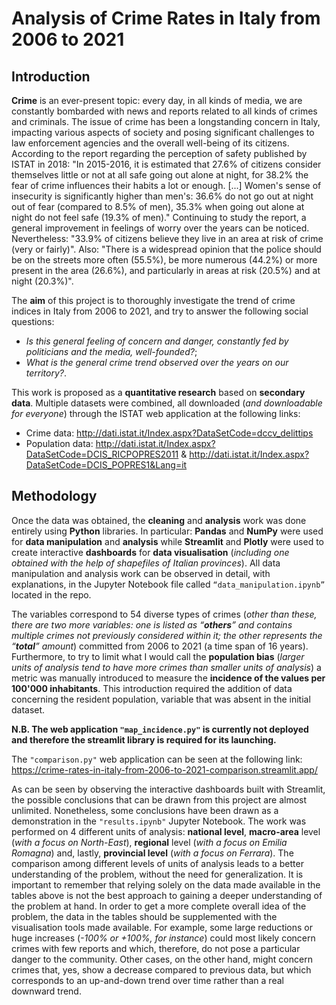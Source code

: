 # **Analysis of Crime Rates in Italy from 2006 to 2021**
## Introduction
**Crime** is an ever-present topic: every day, in all kinds of media, we are constantly bombarded with news and reports related to all kinds of crimes and criminals. The issue of crime has been a longstanding concern in Italy, impacting various aspects of society and posing significant challenges to law enforcement agencies and the overall well-being of its citizens.
According to the report regarding the perception of safety published by ISTAT in 2018: "In 2015-2016, it is estimated that 27.6% of citizens consider themselves little or not at all safe going out alone at night, for 38.2% the fear of crime influences their habits a lot or enough. [...] Women's sense of insecurity is significantly higher than men's: 36.6% do not go out at night out of fear (compared to 8.5% of men), 35.3% when going out alone at night do not feel safe (19.3% of men)." Continuing to study the report, a general improvement in feelings of worry over the years can be noticed. Nevertheless: "33.9% of citizens believe they live in an area at risk of crime (very or fairly)". Also: "There is a widespread opinion that the police should be on the streets more often (55.5%), be more numerous (44.2%) or more present in the area (26.6%), and particularly in areas at risk (20.5%) and at night (20.3%)".

The **aim** of this project is to thoroughly investigate the trend of crime indices in Italy from 2006 to 2021, and try to answer the following social questions:
* *Is this general feeling of concern and danger, constantly fed by politicians and the media, well-founded?*;
* *What is the general crime trend observed over the years on our territory?*.

This work is proposed as a **quantitative research** based on **secondary data**. Multiple datasets were combined, all downloaded (*and downloadable for everyone*) through the ISTAT web application at the following links:
* Crime data: http://dati.istat.it/Index.aspx?DataSetCode=dccv_delittips
* Population data: http://dati.istat.it/Index.aspx?DataSetCode=DCIS_RICPOPRES2011 & http://dati.istat.it/Index.aspx?DataSetCode=DCIS_POPRES1&Lang=it

## Methodology
Once the data was obtained, the **cleaning** and **analysis** work was done entirely using **Python** libraries. 
In particular: **Pandas** and **NumPy** were used for **data manipulation** and **analysis** while **Streamlit** and **Plotly** were used to create interactive **dashboards** for **data visualisation** (*including one obtained with the help of shapefiles of Italian provinces*). All data manipulation and analysis work can be observed in detail, with explanations, in the Jupyter Notebook file called `“data_manipulation.ipynb”` located in the repo.

The variables correspond to 54 diverse types of crimes (*other than these, there are two more variables: one is listed as “**others**” and contains multiple crimes not previously considered within it; the other represents the “**total**” amount*) committed from 2006 to 2021 (a time span of 16 years). Furthermore, to try to limit what I would call the **population bias** (*larger units of analysis tend to have more crimes than smaller units of analysis*) a metric was manually introduced to measure the **incidence of the values per 100'000 inhabitants**. This introduction required the addition of data concerning the resident population, variable that was absent in the initial dataset.

**N.B. The web application `"map_incidence.py"` is currently not deployed and therefore the streamlit library is required for its launching.**

The `"comparison.py"` web application can be seen at the following link: https://crime-rates-in-italy-from-2006-to-2021-comparison.streamlit.app/

As can be seen by observing the interactive dashboards built with Streamlit, the possible conclusions that can be drawn from this project are almost unlimited. Nonetheless, some conclusions have been drawn as a demonstration in the `"results.ipynb"` Jupyter Notebook. The work was performed on 4 different units of analysis: **national level**, **macro-area** level (*with a focus on North-East*), **regional** level (*with a focus on Emilia Romagna*) and, lastly, **provincial level** (*with a focus on Ferrara*). The comparison among different levels of units of analysis leads to a better understanding of the problem, without the need for generalization. It is important to remember that relying solely on the data made available in the tables above is not the best approach to gaining a deeper understanding of the problem at hand. In order to get a more complete overall idea of the problem, the data in the tables should be supplemented with the visualisation tools made available. For example, some large reductions or huge increases (*-100% or +100%, for instance*) could most likely concern crimes with few reports and which, therefore, do not pose a particular danger to the community. Other cases, on the other hand, might concern crimes that, yes, show a decrease compared to previous data, but which corresponds to an up-and-down trend over time rather than a real downward trend.
